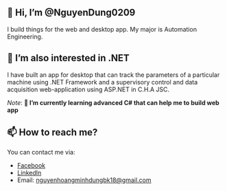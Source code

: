 ## 👋 Hi, I’m @NguyenDung0209
I build things for the web and desktop app. My major is Automation Engineering.

## 👀 I’m also interested in .NET
I have built an app for desktop that can track the parameters of a particular machine using .NET Framework and a supervisory control and data acquisition web-application using ASP.NET in C.H.A JSC.

_Note_: **🌱 I’m currently learning advanced C# that can help me to build web app**

## 📫 How to reach me?
You can contact me via:
* [Facebook](https://www.facebook.com/NguyenDung.BKU/)
* [LinkedIn](https://www.linkedin.com/in/dungnguyen0209/)
* Email: nguyenhoangminhdungbk18@gmail.com
